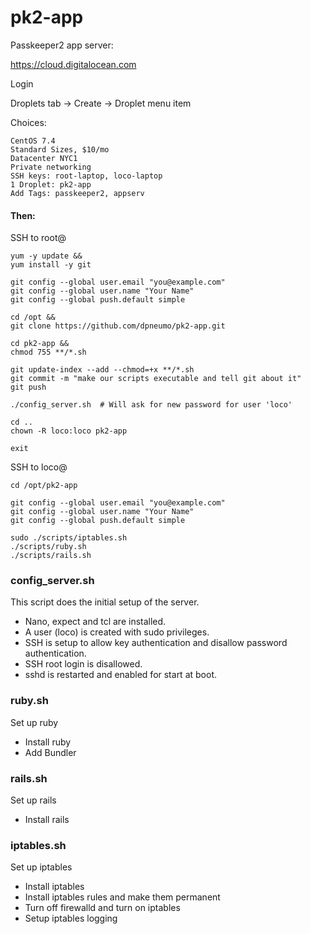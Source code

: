 # pk2-app
Passkeeper2 app server:

https://cloud.digitalocean.com

Login

Droplets tab -> Create -> Droplet menu item

Choices:

    CentOS 7.4
    Standard Sizes, $10/mo
    Datacenter NYC1
    Private networking
    SSH keys: root-laptop, loco-laptop
    1 Droplet: pk2-app
    Add Tags: passkeeper2, appserv

#### Then:

SSH to root@<server-ipaddress>

    yum -y update &&
    yum install -y git

    git config --global user.email "you@example.com"
    git config --global user.name "Your Name"
    git config --global push.default simple

    cd /opt &&
    git clone https://github.com/dpneumo/pk2-app.git

    cd pk2-app &&
    chmod 755 **/*.sh

    git update-index --add --chmod=+x **/*.sh
    git commit -m "make our scripts executable and tell git about it"
    git push

    ./config_server.sh  # Will ask for new password for user 'loco'

    cd ..
    chown -R loco:loco pk2-app

    exit

SSH to loco@<server-ipaddress>

    cd /opt/pk2-app

    git config --global user.email "you@example.com"
    git config --global user.name "Your Name"
    git config --global push.default simple

    sudo ./scripts/iptables.sh
    ./scripts/ruby.sh
    ./scripts/rails.sh

### config_server.sh

This script does the initial setup of the server.

* Nano, expect and tcl are installed.
* A user (loco) is created with sudo privileges.
* SSH is setup to allow key authentication and disallow password authentication.
* SSH root login is disallowed.
* sshd is restarted and enabled for start at boot.

### ruby.sh

Set up ruby

* Install ruby
* Add Bundler

### rails.sh

Set up rails

* Install rails

### iptables.sh

Set up iptables

* Install iptables
* Install iptables rules and make them permanent
* Turn off firewalld and turn on iptables
* Setup iptables logging
